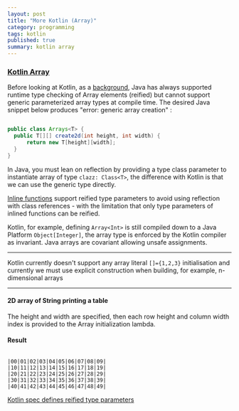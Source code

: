 ```yaml
---
layout: post
title: "More Kotlin (Array)"
category: programming
tags: kotlin
published: true
summary: kotlin array
---
```


### [Kotlin Array](https://kotlinlang.org/api/latest/jvm/stdlib/kotlin/-array/)

Before looking at Kotlin, as a [background](http://gafter.blogspot.com/2006/11/reified-generics-for-java.html), Java has always supported runtime type checking of Array elements (reified) but cannot support generic parameterized array types at compile time. The desired Java snippet below produces "error: generic array creation" :

~~~ java

public class Arrays<T> {
  public T[][] create2d(int height, int width) {
      return new T[height][width];
  }
}

~~~

In Java, you must lean on reflection by providing a type class parameter to instantiate array of type ```clazz: Class<T>```, the difference with Kotlin is that we can use the generic type <T> directly.

[Inline functions](https://kotlinlang.org/docs/reference/inline-functions.html) support reified type parameters to avoid using reflection with class references - with the limitation that only type parameters of inlined functions can be reified.

Kotlin, for example, defining ```Array<Int>``` is still compiled down to a Java Platform ```Object[Integer]```, the array type is enforced by the Kotlin compiler as invariant. Java arrays are covariant allowing unsafe assignments. 

---

Kotlin currently doesn't support any array literal ```[]={1,2,3}``` initialisation and currently we must use explicit construction when building, for example, n-dimensional arrays

<script src="https://gist.github.com/griffio/ac6386d41298be68e8768ec2a3f7dc80.js"></script>

---

#### 2D array of String printing a table

The height and width are specified, then each row height and column width index is provided to the Array initialization lambda.

<script src="https://gist.github.com/griffio/0394829a2ec8e1877c7eaa55dce7b6d4.js"></script>

#### Result
~~~

|00|01|02|03|04|05|06|07|08|09|
|10|11|12|13|14|15|16|17|18|19|
|20|21|22|23|24|25|26|27|28|29|
|30|31|32|33|34|35|36|37|38|39|
|40|41|42|43|44|45|46|47|48|49|

~~~

[Kotlin spec defines reified type parameters](https://github.com/JetBrains/kotlin/blob/master/spec-docs/reified-type-parameters.md)



